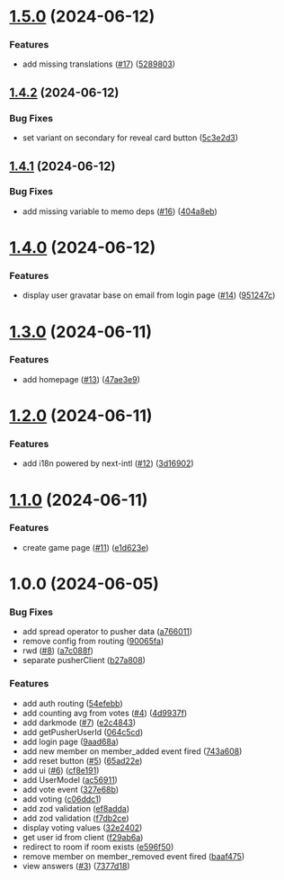 # [1.5.0](https://github.com/sebastiansiejek/planning-poker/compare/v1.4.2...v1.5.0) (2024-06-12)


### Features

* add missing translations ([#17](https://github.com/sebastiansiejek/planning-poker/issues/17)) ([5289803](https://github.com/sebastiansiejek/planning-poker/commit/52898031b8025dc44728b82215dc15229c850800))

## [1.4.2](https://github.com/sebastiansiejek/planning-poker/compare/v1.4.1...v1.4.2) (2024-06-12)


### Bug Fixes

* set variant on secondary for reveal card button ([5c3e2d3](https://github.com/sebastiansiejek/planning-poker/commit/5c3e2d30d71d232d82a53988d78a780e2481700f))

## [1.4.1](https://github.com/sebastiansiejek/planning-poker/compare/v1.4.0...v1.4.1) (2024-06-12)


### Bug Fixes

* add missing variable to memo deps ([#16](https://github.com/sebastiansiejek/planning-poker/issues/16)) ([404a8eb](https://github.com/sebastiansiejek/planning-poker/commit/404a8ebd12a3b74213a056368c4d5fa4878de29b))

# [1.4.0](https://github.com/sebastiansiejek/planning-poker/compare/v1.3.0...v1.4.0) (2024-06-12)


### Features

* display user gravatar base on email from login page ([#14](https://github.com/sebastiansiejek/planning-poker/issues/14)) ([951247c](https://github.com/sebastiansiejek/planning-poker/commit/951247c254d9e10eafaf2333f7f3a5d215c9c08e))

# [1.3.0](https://github.com/sebastiansiejek/planning-poker/compare/v1.2.0...v1.3.0) (2024-06-11)


### Features

* add homepage ([#13](https://github.com/sebastiansiejek/planning-poker/issues/13)) ([47ae3e9](https://github.com/sebastiansiejek/planning-poker/commit/47ae3e9d9587391da2847308fc1e438437a84a88))

# [1.2.0](https://github.com/sebastiansiejek/planning-poker/compare/v1.1.0...v1.2.0) (2024-06-11)


### Features

* add i18n powered by next-intl ([#12](https://github.com/sebastiansiejek/planning-poker/issues/12)) ([3d16902](https://github.com/sebastiansiejek/planning-poker/commit/3d169029053fc8b8ef443a09cfebb88db1b91e72))

# [1.1.0](https://github.com/sebastiansiejek/planning-poker/compare/v1.0.0...v1.1.0) (2024-06-11)


### Features

* create game page ([#11](https://github.com/sebastiansiejek/planning-poker/issues/11)) ([e1d623e](https://github.com/sebastiansiejek/planning-poker/commit/e1d623eb83ff6f81c8de686c256dc64967c9aeb8))

# 1.0.0 (2024-06-05)


### Bug Fixes

* add spread operator to pusher data ([a766011](https://github.com/sebastiansiejek/planning-poker/commit/a7660116709feb768aadef6cb5ae3c082ebf9744))
* remove config from routing ([90065fa](https://github.com/sebastiansiejek/planning-poker/commit/90065fa31e3b3a6fa8828504d85d597be0442042))
* rwd ([#8](https://github.com/sebastiansiejek/planning-poker/issues/8)) ([a7c088f](https://github.com/sebastiansiejek/planning-poker/commit/a7c088fb5acb4f033e4860ae197a5509f959fb55))
* separate pusherClient ([b27a808](https://github.com/sebastiansiejek/planning-poker/commit/b27a808e92f97b1a2199b6bc84303bd83fc31e9c))


### Features

* add auth routing ([54efebb](https://github.com/sebastiansiejek/planning-poker/commit/54efebb07e272f122ca33bb2bc4fa23406f0493f))
* add counting avg from votes ([#4](https://github.com/sebastiansiejek/planning-poker/issues/4)) ([4d9937f](https://github.com/sebastiansiejek/planning-poker/commit/4d9937f242c614315b3af5e4de3fe588fc987f13))
* add darkmode ([#7](https://github.com/sebastiansiejek/planning-poker/issues/7)) ([e2c4843](https://github.com/sebastiansiejek/planning-poker/commit/e2c4843de8c6b44632571f5d2a5a0f7486e4f234))
* add getPusherUserId ([064c5cd](https://github.com/sebastiansiejek/planning-poker/commit/064c5cd12f48ecff21575e42b0eacd0d5d96bda5))
* add login page ([9aad68a](https://github.com/sebastiansiejek/planning-poker/commit/9aad68a9cf8166d743e77472bfae73b0332a8716))
* add new member on member_added event fired ([743a608](https://github.com/sebastiansiejek/planning-poker/commit/743a608949be31f12e86cb3aa81fbc95f7800f2c))
* add reset button ([#5](https://github.com/sebastiansiejek/planning-poker/issues/5)) ([65ad22e](https://github.com/sebastiansiejek/planning-poker/commit/65ad22ebe7feff1844cd57b64a1da05be230dfb5))
* add ui ([#6](https://github.com/sebastiansiejek/planning-poker/issues/6)) ([cf8e191](https://github.com/sebastiansiejek/planning-poker/commit/cf8e191a3581c8fbdfd1b206f4d0e7bef791972f))
* add UserModel ([ac56911](https://github.com/sebastiansiejek/planning-poker/commit/ac56911183472c40d1ab6b5b99b605d2b02f6737))
* add vote event ([327e68b](https://github.com/sebastiansiejek/planning-poker/commit/327e68b27dfa35a721bcff4970c3a9692367359c))
* add voting ([c06ddc1](https://github.com/sebastiansiejek/planning-poker/commit/c06ddc1bbeeb25fb04451e0770371909f256c39f))
* add zod validation ([ef8adda](https://github.com/sebastiansiejek/planning-poker/commit/ef8addaf514257854cb35f5409c0d61b04600f60))
* add zod validation ([f7db2ce](https://github.com/sebastiansiejek/planning-poker/commit/f7db2ce88db1804242265c190c685bddc26eeb46))
* display voting values ([32e2402](https://github.com/sebastiansiejek/planning-poker/commit/32e2402bf3464b2722101f409b7113331eb7231a))
* get user id from client ([f29ab6a](https://github.com/sebastiansiejek/planning-poker/commit/f29ab6a1f2b0a6d6f6568e8685b797e734b4177d))
* redirect to room if room exists ([e596f50](https://github.com/sebastiansiejek/planning-poker/commit/e596f506f457c4d72c14784146bf54928db11937))
* remove member on member_removed event fired ([baaf475](https://github.com/sebastiansiejek/planning-poker/commit/baaf4752e3e6523394130a4960ad5515074117a6))
* view answers ([#3](https://github.com/sebastiansiejek/planning-poker/issues/3)) ([7377d18](https://github.com/sebastiansiejek/planning-poker/commit/7377d185e9bc759c44bed97d6b4c62fd0f2e1c39))

